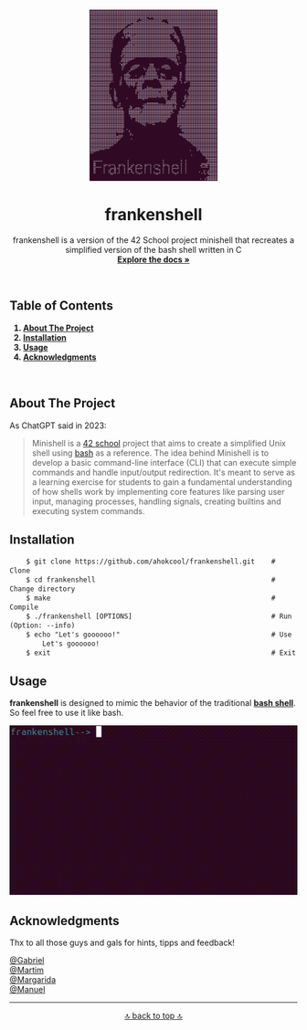<!-- Improved compatibility of back to top link: See: https://github.com/othneildrew/Best-README-Template/pull/73 -->
<a id="readme-top"></a>

<!-- PROJECT LOGO -->
<br />
<div align="center">
  <a href="./">
    <img src="images/logo.png" alt="Logo" width="224" height="300">
  </a>
  <h1 align="center">frankenshell</h1>
<p align="center">
    frankenshell is a version of the 42 School project minishell that recreates a simplified version of the bash shell written in C
    <br />
    <a href="./docs/documentation.md"><strong>Explore the docs »</strong></a>
</p>
</div>
<br>

<!-- TABLE OF CONTENTS -->
## Table of Contents
<b>
  <ol>
    <li><a href="#about-the-project">About The Project</a></li>
    <li><a href="#installation">Installation</a></li>
    <li><a href="#usage">Usage</a></li>
    <li><a href="#acknowledgments">Acknowledgments</a></li>
  </ol>
</b>
<br>

<!-- ABOUT THE PROJECT -->
## About The Project

As ChatGPT said in 2023:

> Minishell is a [42 school][url-42] project that aims to create a simplified Unix shell using [bash][url-bash] as a reference. The idea behind Minishell is to develop a basic command-line interface (CLI) that can execute simple commands and handle input/output redirection. It's meant to serve as a learning exercise for students to gain a fundamental understanding of how shells work by implementing core features like parsing user input, managing processes, handling signals, creating builtins and executing system commands.





<!-- INSTALLATION -->
## Installation
```
	$ git clone https://github.com/ahokcool/frankenshell.git	# Clone
	$ cd frankenshell											# Change directory
	$ make														# Compile
	$ ./frankenshell [OPTIONS]									# Run (Option: --info)
	$ echo "Let's goooooo!"										# Use
		Let's goooooo!
	$ exit														# Exit
```

<!-- USAGE EXAMPLES -->
## Usage

**frankenshell** is designed to mimic the behavior of the traditional [**bash shell**][url-bash]. So feel free to use it like bash.

[![Example][example-gif]][link-docs]

<!-- ACKNOWLEDGMENTS -->
## Acknowledgments
Thx to all those guys and gals for hints, tipps and feedback!

[@Gabriel](https://github.com/portugueseTorch)\
[@Martim](https://github.com/mm1212)\
[@Margarida](https://github.com/MariaAguiar)\
[@Manuel](https://github.com/manuel-aguiar)

---

<p align="center">
  <a href="#readme-top">🔝 back to top 🔝</a>
</p>

<!-- MARKDOWN LINKS & IMAGES -->
[example-gif]: /images/example.gif
[link-docs]: ./docs/documentation.md
[url-bash]: https://de.wikipedia.org/wiki/Bash_(Shell)
[url-42]: https://42.fr/en/homepage/